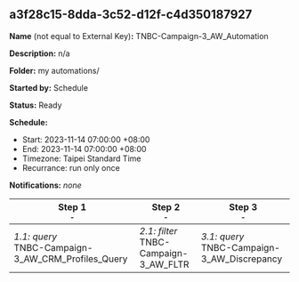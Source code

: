 ## a3f28c15-8dda-3c52-d12f-c4d350187927

**Name** (not equal to External Key)**:** TNBC-Campaign-3_AW_Automation

**Description:** n/a

**Folder:** my automations/

**Started by:** Schedule

**Status:** Ready

**Schedule:**

* Start: 2023-11-14 07:00:00 +08:00
* End: 2023-11-14 07:00:00 +08:00
* Timezone: Taipei Standard Time
* Recurrance: run only once

**Notifications:** _none_


| Step 1<br>_<small>-</small>_ | Step 2<br>_<small>-</small>_ | Step 3<br>_<small>-</small>_ |
| --- | --- | --- |
| _1.1: query_<br>TNBC-Campaign-3_AW_CRM_Profiles_Query | _2.1: filter_<br>TNBC-Campaign-3_AW_FLTR | _3.1: query_<br>TNBC-Campaign-3_AW_Discrepancy |
